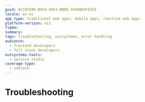 ```yaml
---
guid: ACCDC699-B9CA-4953-BBDD-7648004FE555
locale: en-us
app_type: traditional web apps, mobile apps, reactive web apps
platform-version: o11
figma:
summary:
tags: troubleshooting, outsystems, error handling
audience:
  - frontend developers
  - full stack developers
outsystems-tools:
  - service studio
coverage-type:
  - unblock
---
```


# Troubleshooting
